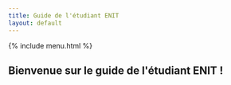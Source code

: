 ```yaml
---
title: Guide de l'étudiant ENIT
layout: default
---
```

{% include menu.html %}

## Bienvenue sur le guide de l'étudiant ENIT !
